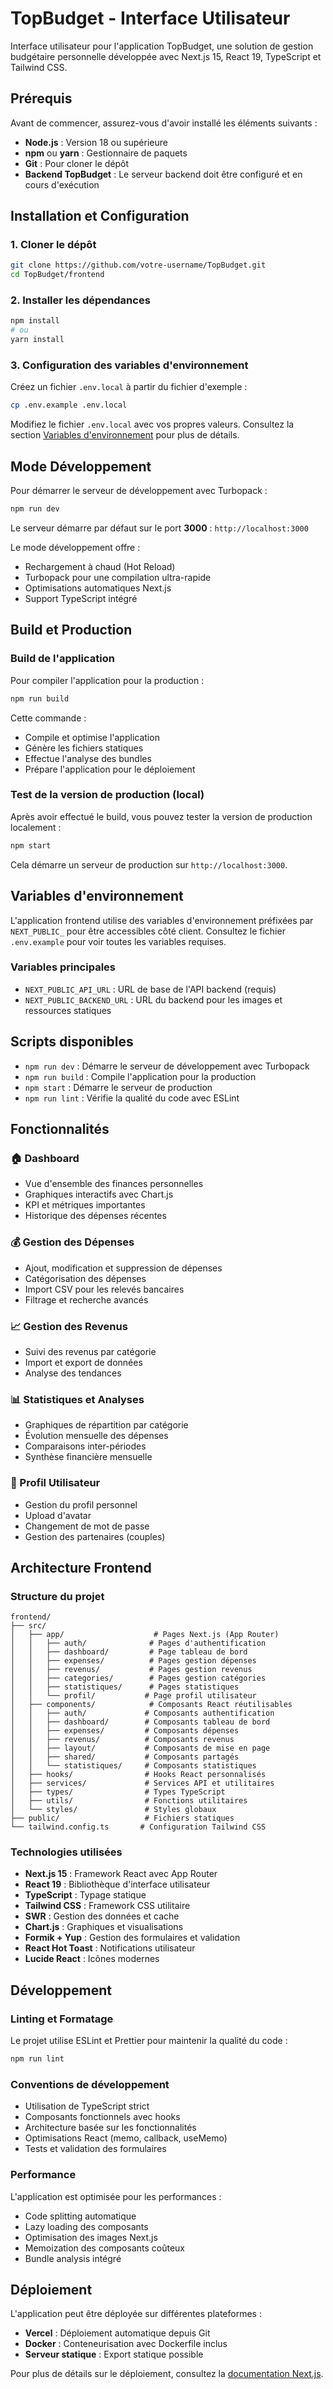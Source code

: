 # TopBudget - Interface Utilisateur

Interface utilisateur pour l'application TopBudget, une solution de gestion budgétaire personnelle développée avec Next.js 15, React 19, TypeScript et Tailwind CSS.

## Prérequis

Avant de commencer, assurez-vous d'avoir installé les éléments suivants :

- **Node.js** : Version 18 ou supérieure
- **npm** ou **yarn** : Gestionnaire de paquets
- **Git** : Pour cloner le dépôt
- **Backend TopBudget** : Le serveur backend doit être configuré et en cours d'exécution

## Installation et Configuration

### 1. Cloner le dépôt

```bash
git clone https://github.com/votre-username/TopBudget.git
cd TopBudget/frontend
```

### 2. Installer les dépendances

```bash
npm install
# ou
yarn install
```

### 3. Configuration des variables d'environnement

Créez un fichier `.env.local` à partir du fichier d'exemple :

```bash
cp .env.example .env.local
```

Modifiez le fichier `.env.local` avec vos propres valeurs. Consultez la section [Variables d'environnement](#variables-denvironnement) pour plus de détails.

## Mode Développement

Pour démarrer le serveur de développement avec Turbopack :

```bash
npm run dev
```

Le serveur démarre par défaut sur le port **3000** : `http://localhost:3000`

Le mode développement offre :
- Rechargement à chaud (Hot Reload)
- Turbopack pour une compilation ultra-rapide
- Optimisations automatiques Next.js
- Support TypeScript intégré

## Build et Production

### Build de l'application

Pour compiler l'application pour la production :

```bash
npm run build
```

Cette commande :
- Compile et optimise l'application
- Génère les fichiers statiques
- Effectue l'analyse des bundles
- Prépare l'application pour le déploiement

### Test de la version de production (local)

Après avoir effectué le build, vous pouvez tester la version de production localement :

```bash
npm start
```

Cela démarre un serveur de production sur `http://localhost:3000`.

## Variables d'environnement

L'application frontend utilise des variables d'environnement préfixées par `NEXT_PUBLIC_` pour être accessibles côté client. Consultez le fichier `.env.example` pour voir toutes les variables requises.

### Variables principales

- `NEXT_PUBLIC_API_URL` : URL de base de l'API backend (requis)
- `NEXT_PUBLIC_BACKEND_URL` : URL du backend pour les images et ressources statiques

## Scripts disponibles

- `npm run dev` : Démarre le serveur de développement avec Turbopack
- `npm run build` : Compile l'application pour la production
- `npm start` : Démarre le serveur de production
- `npm run lint` : Vérifie la qualité du code avec ESLint

## Fonctionnalités

### 🏠 Dashboard
- Vue d'ensemble des finances personnelles
- Graphiques interactifs avec Chart.js
- KPI et métriques importantes
- Historique des dépenses récentes

### 💰 Gestion des Dépenses
- Ajout, modification et suppression de dépenses
- Catégorisation des dépenses
- Import CSV pour les relevés bancaires
- Filtrage et recherche avancés

### 📈 Gestion des Revenus
- Suivi des revenus par catégorie
- Import et export de données
- Analyse des tendances

### 📊 Statistiques et Analyses
- Graphiques de répartition par catégorie
- Évolution mensuelle des dépenses
- Comparaisons inter-périodes
- Synthèse financière mensuelle

### 👤 Profil Utilisateur
- Gestion du profil personnel
- Upload d'avatar
- Changement de mot de passe
- Gestion des partenaires (couples)

## Architecture Frontend

### Structure du projet

```
frontend/
├── src/
│   ├── app/                    # Pages Next.js (App Router)
│   │   ├── auth/              # Pages d'authentification
│   │   ├── dashboard/         # Page tableau de bord
│   │   ├── expenses/          # Pages gestion dépenses
│   │   ├── revenus/           # Pages gestion revenus
│   │   ├── categories/        # Pages gestion catégories
│   │   ├── statistiques/      # Pages statistiques
│   │   └── profil/           # Page profil utilisateur
│   ├── components/            # Composants React réutilisables
│   │   ├── auth/             # Composants authentification
│   │   ├── dashboard/        # Composants tableau de bord
│   │   ├── expenses/         # Composants dépenses
│   │   ├── revenus/          # Composants revenus
│   │   ├── layout/           # Composants de mise en page
│   │   ├── shared/           # Composants partagés
│   │   └── statistiques/     # Composants statistiques
│   ├── hooks/                # Hooks React personnalisés
│   ├── services/             # Services API et utilitaires
│   ├── types/                # Types TypeScript
│   ├── utils/                # Fonctions utilitaires
│   └── styles/               # Styles globaux
├── public/                   # Fichiers statiques
└── tailwind.config.ts       # Configuration Tailwind CSS
```

### Technologies utilisées

- **Next.js 15** : Framework React avec App Router
- **React 19** : Bibliothèque d'interface utilisateur
- **TypeScript** : Typage statique
- **Tailwind CSS** : Framework CSS utilitaire
- **SWR** : Gestion des données et cache
- **Chart.js** : Graphiques et visualisations
- **Formik + Yup** : Gestion des formulaires et validation
- **React Hot Toast** : Notifications utilisateur
- **Lucide React** : Icônes modernes

## Développement

### Linting et Formatage

Le projet utilise ESLint et Prettier pour maintenir la qualité du code :

```bash
npm run lint
```

### Conventions de développement

- Utilisation de TypeScript strict
- Composants fonctionnels avec hooks
- Architecture basée sur les fonctionnalités
- Optimisations React (memo, callback, useMemo)
- Tests et validation des formulaires

### Performance

L'application est optimisée pour les performances :
- Code splitting automatique
- Lazy loading des composants
- Optimisation des images Next.js
- Memoization des composants coûteux
- Bundle analysis intégré

## Déploiement

L'application peut être déployée sur différentes plateformes :

- **Vercel** : Déploiement automatique depuis Git
- **Docker** : Conteneurisation avec Dockerfile inclus
- **Serveur statique** : Export statique possible

Pour plus de détails sur le déploiement, consultez la [documentation Next.js](https://nextjs.org/docs/app/building-your-application/deploying).
